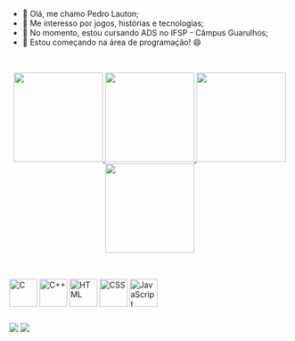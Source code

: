 - 👋 Olá, me chamo Pedro Lauton;
- 👀 Me interesso por jogos, histórias e tecnologias;
- 🌱 No momento, estou cursando ADS no IFSP - Câmpus Guarulhos;
- 💞️ Estou começando na área de programação! 😄

## 

<br/>

<div align="center">
    <a href="https://github.com/PedroLauton#gh-light-mode-only">
       <img height="160em" src="https://github-readme-stats.vercel.app/api?username=PedroLauton&count_private=true&show_icons=true&theme=flag-india&show"/>
        <img height="160em" src="https://github-readme-stats.vercel.app/api/top-langs/?username=PedroLauton&layout=compact&count_private=true&theme=flag-india&show)](https://github.com/anuraghazra/github-readme-stats"/>
    <a/>
    <a href="https://github.com/PedroLauton#gh-dark-mode-only">
      <img height="160em" src="https://github-readme-stats.vercel.app/api?username=PedroLauton&count_private=true&show_icons=true&theme=github_dark&show"/>
      <img height="160em" src="https://github-readme-stats.vercel.app/api/top-langs/?username=PedroLauton&layout=compact&count_private=true&theme=github_dark&show)](https://github.com/anuraghazra/github-readme-stats"/>
    </a>
</div>

## 
<br/>

<div align="left">
     <img align="center" height="50em" src="https://cdn.jsdelivr.net/gh/devicons/devicon/icons/c/c-original.svg" title="C"/> 
     <img align="center" height="50em" src="https://cdn.jsdelivr.net/gh/devicons/devicon/icons/cplusplus/cplusplus-original.svg"              title="C++" />
     <img align="center" height="50em" src="https://cdn.jsdelivr.net/gh/devicons/devicon/icons/html5/html5-original.svg" title="HTML"/>
     <img align="center" height="50em" src="https://cdn.jsdelivr.net/gh/devicons/devicon/icons/css3/css3-original.svg" title="CSS"/> 
     <img align="center" height="50em" src="https://cdn.jsdelivr.net/gh/devicons/devicon/icons/javascript/javascript-original.svg"            title="JavaScript" />
</div>
  
##
    
   <a href="mailto:lautonpedro@gmail.com"><img src="https://img.shields.io/badge/-Gmail-%23333?style=for-the-badge&logo=gmail&logoColor=white" target="_blank"></a>
   <a href="https://instagram.com/lauton.p?igshid=ZDdkNTZiNTM=" target="_blank"><img src="https://img.shields.io/badge/-Instagram-%23E4405F?style=for-the-badge&logo=instagram&logoColor=white" target="_blank"></a>

    
